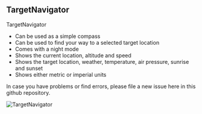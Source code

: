 ## TargetNavigator

TargetNavigator
- Can be used as a simple compass
- Can be used to find your way to a selected target location
- Comes with a night mode
- Shows the current location, altitude and speed
- Shows the target location, weather, temperature, air pressure, sunrise and sunset
- Shows either metric or imperial units

In case you have problems or find errors, please file a new issue here in this github repository.

![TargetNavigator](https://i.ibb.co/XWnnVGP/Navigator-Overview.png)
